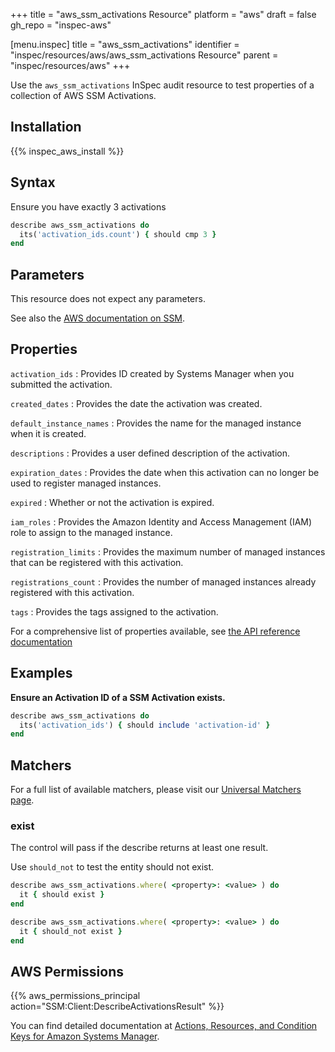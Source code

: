+++
title = "aws_ssm_activations Resource"
platform = "aws"
draft = false
gh_repo = "inspec-aws"

[menu.inspec]
title = "aws_ssm_activations"
identifier = "inspec/resources/aws/aws_ssm_activations Resource"
parent = "inspec/resources/aws"
+++

Use the `aws_ssm_activations` InSpec audit resource to test properties of a collection of AWS SSM Activations.

## Installation

{{% inspec_aws_install %}}

## Syntax

 Ensure you have exactly 3 activations

```ruby
describe aws_ssm_activations do
  its('activation_ids.count') { should cmp 3 }
end
```

## Parameters

This resource does not expect any parameters.

See also the [AWS documentation on SSM](https://docs.aws.amazon.com/systems-manager/?id=docs_gateway).

## Properties

`activation_ids`
: Provides  ID created by Systems Manager when you submitted the activation.

`created_dates`
: Provides the date the activation was created.

`default_instance_names`
: Provides the name for the managed instance when it is created.

`descriptions`
: Provides a user defined description of the activation.

`expiration_dates`
: Provides the date when this activation can no longer be used to register managed instances.

`expired`
: Whether or not the activation is expired.

`iam_roles`
: Provides the Amazon Identity and Access Management (IAM) role to assign to the managed instance.

`registration_limits`
: Provides the maximum number of managed instances that can be registered with this activation.

`registrations_count`
: Provides the number of managed instances already registered with this activation.

`tags`
: Provides the tags assigned to the activation.

For a comprehensive list of properties available, see [the API reference documentation](https://docs.aws.amazon.com/systems-manager/latest/APIReference/API_Activation.html)

## Examples

**Ensure an Activation ID of a SSM Activation exists.**

```ruby
describe aws_ssm_activations do
  its('activation_ids') { should include 'activation-id' }
end
```

## Matchers

For a full list of available matchers, please visit our [Universal Matchers page](https://www.inspec.io/docs/reference/matchers/).

### exist

The control will pass if the describe returns at least one result.

Use `should_not` to test the entity should not exist.

```ruby
describe aws_ssm_activations.where( <property>: <value> ) do
  it { should exist }
end
```

```ruby
describe aws_ssm_activations.where( <property>: <value> ) do
  it { should_not exist }
end
```

## AWS Permissions

{{% aws_permissions_principal action="SSM:Client:DescribeActivationsResult" %}}

You can find detailed documentation at [Actions, Resources, and Condition Keys for Amazon Systems Manager](https://docs.aws.amazon.com/IAM/latest/UserGuide/list_awssystemsmanager.html).